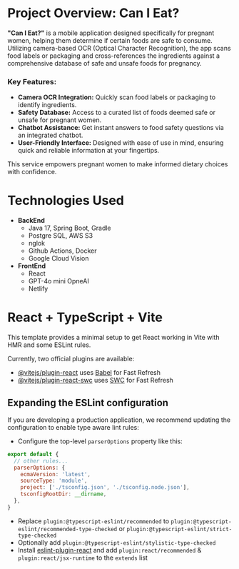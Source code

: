 # Project Overview: Can I Eat?

**"Can I Eat?"** is a mobile application designed specifically for pregnant women, helping them determine if certain foods are safe to consume. Utilizing camera-based OCR (Optical Character Recognition), the app scans food labels or packaging and cross-references the ingredients against a comprehensive database of safe and unsafe foods for pregnancy.

### Key Features:
- **Camera OCR Integration:** Quickly scan food labels or packaging to identify ingredients.
- **Safety Database:** Access to a curated list of foods deemed safe or unsafe for pregnant women.
- **Chatbot Assistance:** Get instant answers to food safety questions via an integrated chatbot.
- **User-Friendly Interface:** Designed with ease of use in mind, ensuring quick and reliable information at your fingertips.

This service empowers pregnant women to make informed dietary choices with confidence.


# Technologies Used
- **BackEnd**
  - Java 17, Spring Boot, Gradle
  - Postgre SQL, AWS S3
  - nglok
  - Github Actions, Docker
  - Google Cloud Vision
- **FrontEnd**
  - React  
  - GPT-4o mini OpneAI
  - Netlify


# React + TypeScript + Vite

This template provides a minimal setup to get React working in Vite with HMR and some ESLint rules.

Currently, two official plugins are available:

- [@vitejs/plugin-react](https://github.com/vitejs/vite-plugin-react/blob/main/packages/plugin-react/README.md) uses [Babel](https://babeljs.io/) for Fast Refresh
- [@vitejs/plugin-react-swc](https://github.com/vitejs/vite-plugin-react-swc) uses [SWC](https://swc.rs/) for Fast Refresh

## Expanding the ESLint configuration

If you are developing a production application, we recommend updating the configuration to enable type aware lint rules:

- Configure the top-level `parserOptions` property like this:

```js
export default {
  // other rules...
  parserOptions: {
    ecmaVersion: 'latest',
    sourceType: 'module',
    project: ['./tsconfig.json', './tsconfig.node.json'],
    tsconfigRootDir: __dirname,
  },
}
```

- Replace `plugin:@typescript-eslint/recommended` to `plugin:@typescript-eslint/recommended-type-checked` or `plugin:@typescript-eslint/strict-type-checked`
- Optionally add `plugin:@typescript-eslint/stylistic-type-checked`
- Install [eslint-plugin-react](https://github.com/jsx-eslint/eslint-plugin-react) and add `plugin:react/recommended` & `plugin:react/jsx-runtime` to the `extends` list
